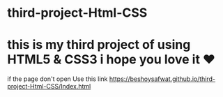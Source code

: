 # third-project-Html-CSS
# this is my third project of using HTML5 &amp; CSS3 i hope you love it ❤️ 
if the page don't open Use this link https://beshoysafwat.github.io/third-project-Html-CSS/Index.html
